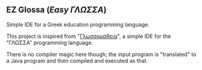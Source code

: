 ## EZ Glossa (_Easy ΓΛΩΣΣΑ_)
Simple IDE for a Greek education programming language.

This project is inspired from "[Γλωσσομάθεια](https://spinet.gr/glossomatheia/)", a simple IDE for the "ΓΛΩΣΣΑ" 
programming language.

There is no compiler magic here though; the input program is "translated" to a Java program and then compiled and 
executed as that.
